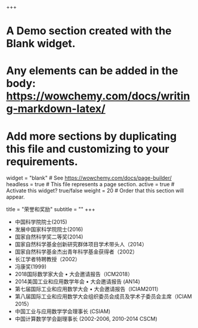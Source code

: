 +++
# A Demo section created with the Blank widget.
# Any elements can be added in the body: https://wowchemy.com/docs/writing-markdown-latex/
# Add more sections by duplicating this file and customizing to your requirements.

widget = "blank"  # See https://wowchemy.com/docs/page-builder/
headless = true  # This file represents a page section.
active = true  # Activate this widget? true/false
weight = 20  # Order that this section will appear.

title = "荣誉和奖励"
subtitle = ""
+++
- 中国科学院院士(2015)
- 发展中国家科学院院士(2016)
- 国家自然科学奖二等奖(2014) 
- 国家自然科学基金创新研究群体项目学术带头人（2014）
- 国家自然科学基金杰出青年科学基金获得者（2002）
- 长江学者特聘教授（2002）
- 冯康奖(1999)
- 2018国际数学家大会 • 大会邀请报告（ICM2018）
- 2014美国工业和应用数学年会 • 大会邀请报告 (AN14)
- 第七届国际工业和应用数学大会 • 大会邀请报告（ICIAM2011）
- 第八届国际工业和应用数学大会组织委员会成员及学术子委员会主席（ICIAM 2015）
- 中国工业与应用数学学会理事长 (CSIAM)
- 中国计算数学学会副理事长 (2002-2006, 2010-2014 CSCM)
